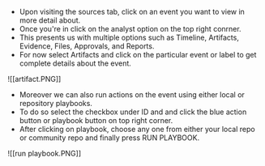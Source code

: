 - Upon visiting the sources tab, click on an event you want to view in more detail about.
- Once you're in click on the analyst option on the top right conrner.
- This presents us with multiple options such as Timeline, Artifacts, Evidence, Files, Approvals, and Reports.
- For now select Artifacts and click on the particular event or label to get complete details about the event.

![[artifact.PNG]]


- Moreover we can also run actions on the event using either local or repository playbooks.
- To do so select the checkbox under ID and and click the blue action button or playbook button on top right corner. 
- After clicking on playbook, choose any one from either your local repo or community repo and finally press RUN PLAYBOOK.

![[run playbook.PNG]]